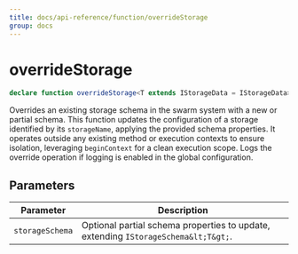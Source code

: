 ```yaml
---
title: docs/api-reference/function/overrideStorage
group: docs
---
```


# overrideStorage

```ts
declare function overrideStorage<T extends IStorageData = IStorageData>(storageSchema: TStorageSchema<T>): IStorageSchema<T>;
```

Overrides an existing storage schema in the swarm system with a new or partial schema.
This function updates the configuration of a storage identified by its `storageName`, applying the provided schema properties.
It operates outside any existing method or execution contexts to ensure isolation, leveraging `beginContext` for a clean execution scope.
Logs the override operation if logging is enabled in the global configuration.

## Parameters

| Parameter | Description |
|-----------|-------------|
| `storageSchema` | Optional partial schema properties to update, extending `IStorageSchema&lt;T&gt;`. |
